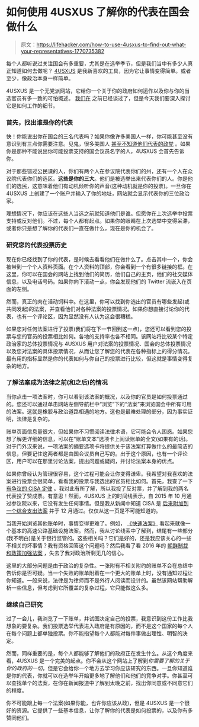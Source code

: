 # 如何使用 4USXUS 了解你的代表在国会做什么

> 原文：<https://lifehacker.com/how-to-use-4usxus-to-find-out-what-your-representatives-1770735382>

每个人都听说过关注国会有多重要，尤其是在选举季节，但是我们当中有多少人真正知道如何去做呢？ [4USXUS](https://4usxus.com/) 是我新喜欢的工具，因为它让事情变得简单。或者至少，像政治本身一样简单。



4USXUS 是一个无党派网站，它给你一个关于你的政府如何运作以及你与你的当选官员有多一致的可怕概述。 [我们在](http://lifehacker.com/4usxus-is-your-one-stop-shop-for-keeping-up-with-your-c-1758949064) 之前已经谈过了，但是今天我们要深入探讨它是如何工作的细节。

### **首先，找出谁是你的代表**

快！你能说出你在国会的三名代表吗？如果你像许多美国人一样，你可能甚至没有意识到有三点你需要注意。见鬼，很多美国人 [甚至不知道他们代表的政党](http://www.people-press.org/2014/07/24/section-2-public-views-of-congress-voters-views-of-their-own-representatives/#many-voters-dont-know-their-representatives-party) 。如果你是那种不能说出你可能投票支持的国会议员名字的人，4USXUS 会首先告诉你。

对于那些错过公民课的人，你们有两个人在参议院代表你们的州，还有一个人在众议院代表你们的选区。**这些是你的三大**。他们是被选举出来代表你们的人。你是他们的选民，这意味着他们有动机倾听你的声音(这种动机就是你的投票)。一旦你在 4USXUS 上创建了一个账户并输入了你的地址，网站就会显示代表你的三位政治家。

理想情况下，你应该在这些人当选之前就知道他们是谁。但愿你在上次选举中投票支持或反对他们。不过，每个人都有起点。如果你的眼睛在上次选举中变得呆滞，或者你只是想了解你的代表们一直在做什么，现在是你的机会了。

### **研究您的代表投票历史**

现在你已经找到了你的代表，是时候去看看他们在做什么了。点击其中一个，你会被带到一个个人资料页面。在个人资料的顶部，你会看到一个有很多链接的框。在这里，你可以在国会的网站上找到他们的简历，他们自己的主页，他们的社交媒体信息，以及电话号码。如果你向下滚动一点，你会发现他们的 Twitter 流嵌入在页面的左侧。

然而，真正的肉在活动饲料中。在这里，你可以找到你选出的官员有哪些发起(或共同发起)的法案，并查看他们对各种法案的投票情况。如果你想直接讨论你的代表，也有一个评论区，因为显然没有人认为这会很糟糕。

如果您对任何法案进行了投票(我们将在下一节回到这一点)，您还可以看到您的投票与您的官员的投票相比如何。各地的支持率也各不相同。该网站将比较某个特定政治家的总体投票情况与 4USXUS 用户对法案的投票情况、国会的总体投票情况以及您对法案的具体投票情况，从而让您了解您的代表在各种指标上的得分情况。最有用的指标显然是你的代表如何与你自己的投票进行比较，但这就是事情变得复杂的地方。

### **了解法案成为法律之前(和之后)的情况**

当你点击一项法案时，你可以看到该法案的概况，以及你的官员是如何投票通过的。您还可以通过单击网站左侧导航栏中“浏览”下的“法案”来浏览国会中所有可用的法案。这就是橡胶与政治道路相遇的地方。这也是最难处理的部分，因为事实证明，法律是复杂的。

账单页面信息量很大，但如果你不习惯阅读法律术语，它可能会令人困惑。如果您想了解更详细的信息，可以在“账单文本”选项卡上阅读账单的全文(如果有的话)。对于门外汉来说，一项法案的摘要选项卡将提供关于该法案打算做什么的最简洁的信息，但要记住这两者都是由国会议员自己写的。出于这个原因，也有一个评论区，用户可以在那里讨论法案，提出问题或疑问，并讨论法案本身的优点。

如果你曾经认为管理很容易，这个过程可能会让你变得谦卑。我希望对我喜欢的法案进行投票会很简单，看看我的投票与我选出的官员相比如何。首先，我查了一下 [有争议的 CISA 定律](http://gizmodo.com/the-governments-new-cybersecurity-bill-will-make-us-les-1739058955) 。我对此有所了解，所以我投了反对票，并了解到我的两名代表投了赞成票。有意思！然而，4USXUS 上的时间线表示，自 2015 年 10 月通过参议院以来，它没有发生任何事情。但是我从新闻中知道 CISA 是 [后来附加到一个综合支出法案](http://www.theverge.com/2015/12/18/10582446/congress-passes-cisa-surveillance-cybersecurity) 并于 12 月通过。仅仅从这一页是不可能知道的。

当我开始浏览其他账单时，事情变得更难了。例如， [《快速法案》](https://4usxus.com/Bills/Details/h-r-22_congress114) 看起来就像一个基本的高速公路基础设施法案。然而，我从讨论线索中了解到，结尾有一些部分(我不明白)是关于银行监管的。这些相关吗？它们是好的，还是我应该关心的一些不相关的坏事情？我有资格回答这个问题吗？然后我看了看 2016 年的 [朝鲜制裁和政策加强法案](https://4usxus.com/Bills/Details/h-r-757_congress114) ，失去了我对政治所剩无几的信心。

这里的大部分问题是由于政治的复杂性。一张附有不相关附约的账单不会在总结中告诉你是否可疑。当一个失败的账单附着在一个更大的账单上时，没有通知过程让你知道。一般来说，法律是为律师而不是外行人阅读而设计的。虽然该网站帮助解析一些信息，但考虑到它所覆盖的复杂过程，它只能做这么多。

### **继续自己研究**

过了一会儿，我浏览了一下账单，并试图决定自己的投票，我意识到这份工作比我想象的要复杂。我们投票选举代表进入政府是有原因的，而不是这个国家的每个人在每个问题上都单独投票。你不能指望每个人都能对每件事做出理性、明智的决定。

然而，同样重要的是，每个人都能够了解他们的政府正在发生什么。从这个角度来看，4USXUS 是一个完美的起点。你不会从这个网站上了解到*你需要了解的关于你的政府的一切*，但是它会给你一个地方去学习你应该研究的东西。一旦你知道谁是你的代表，你就可以在选举年开始更多地了解他们和他们的竞争对手。你甚至可以查找单个的法案，在你在新闻报道中了解到太晚之前，找出你同意或不同意它们的程度。

你不可能跟上每一个法案(如果你能，也许你应该从政)，但是 4USXUS 是一个很好的资源。它提供了一些基本信息，让你了解你的代表是如何投票的，以及你有多赞同他们。